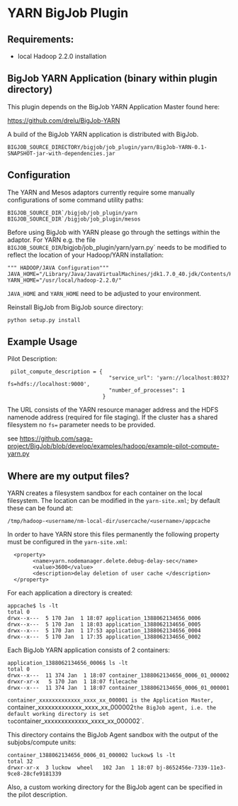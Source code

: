 # YARN BigJob Plugin

## Requirements:

* local Hadoop 2.2.0 installation

## BigJob YARN Application (binary within plugin directory)
This plugin depends on the BigJob YARN Application Master found here:

<https://github.com/drelu/BigJob-YARN>

A build of the BigJob YARN application is distributed with BigJob.

	BIGJOB_SOURCE_DIRECTORY/bigjob/job_plugin/yarn/BigJob-YARN-0.1-SNAPSHOT-jar-with-dependencies.jar

## Configuration

The YARN and Mesos adaptors currently require some manually configurations of some command utility paths:

	BIGJOB_SOURCE_DIR`/bigjob/job_plugin/yarn 
	BIGJOB_SOURCE_DIR`/bigjob/job_plugin/mesos 

Before using BigJob with YARN please go through the settings within the adaptor. 
For YARN e.g. the file `BIGJOB_SOURCE_DIR`/bigjob/job_plugin/yarn/yarn.py` needs 
to be modified to reflect the location of your Hadoop/YARN installation:

    """ HADOOP/JAVA Configuration"""
	JAVA_HOME="/Library/Java/JavaVirtualMachines/jdk1.7.0_40.jdk/Contents/Home"
	YARN_HOME="/usr/local/hadoop-2.2.0/"

`JAVA_HOME` and `YARN_HOME` need to be adjusted to your environment.

Reinstall BigJob from BigJob source directory:

    python setup.py install
    
    
## Example Usage

Pilot Description:

	 pilot_compute_description = {
                                    "service_url": 'yarn://localhost:8032?fs=hdfs://localhost:9000',
                                    "number_of_processes": 1                            
                                  }

The URL consists of the YARN resource manager address and the HDFS namenode address (required for file staging). If the cluster
has a shared filesystem no `fs=` parameter needs to be provided.

see <https://github.com/saga-project/BigJob/blob/develop/examples/hadoop/example-pilot-compute-yarn.py>
    
## Where are my output files?

YARN creates a filesystem sandbox for each container on the local filesystem. The location can be
modified in the `yarn-site.xml`; by default these can be found at:

	/tmp/hadoop-<username/nm-local-dir/usercache/<username>/appcache
	
In order to have YARN store this files permanently the following property must be configured in the `yarn-site.xml`:

	  <property>
    		<name>yarn.nodemanager.delete.debug-delay-sec</name>
    		<value>3600</value>
    		<description>delay deletion of user cache </description>
  	  </property>
	
For each application a directory is created:

	appcache$ ls -lt
	total 0
	drwx--x---  5 170 Jan  1 18:07 application_1388062134656_0006
	drwx--x---  5 170 Jan  1 18:03 application_1388062134656_0005
	drwx--x---  5 170 Jan  1 17:53 application_1388062134656_0004
	drwx--x---  5 170 Jan  1 17:35 application_1388062134656_0002


Each BigJob YARN application consists of 2 containers:

	application_1388062134656_0006$ ls -lt
	total 0
	drwx--x---  11 374 Jan  1 18:07 container_1388062134656_0006_01_000002
	drwxr-xr-x   5 170 Jan  1 18:07 filecache
	drwx--x---  11 374 Jan  1 18:07 container_1388062134656_0006_01_000001

`container_xxxxxxxxxxxxx_xxxx_xx_000001 is the Application Master, `container_xxxxxxxxxxxxx_xxxx_xx_000002` the BigJob agent, i.e.
the default working directory is set to `container_xxxxxxxxxxxxx_xxxx_xx_000002`.

This directory contains the BigJob Agent sandbox with the output of the subjobs/compute units:

	container_1388062134656_0006_01_000002 luckow$ ls -lt
	total 32
	drwxr-xr-x  3 luckow  wheel   102 Jan  1 18:07 bj-8652456e-7339-11e3-9ce8-28cfe9181339

Also, a custom working directory for the BigJob agent can be specified in the pilot description. 
